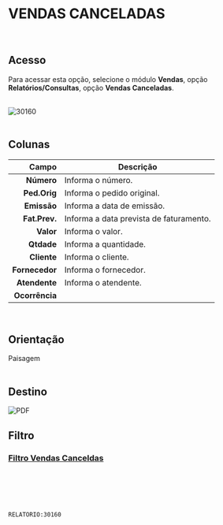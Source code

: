 # VENDAS CANCELADAS
<br>

## Acesso
Para acessar esta opção, selecione o módulo **Vendas**, opção **Relatórios/Consultas**, opção **Vendas Canceladas**.
<br>
<br>

![30160](https://raw.githubusercontent.com/netforcews/docs-siscom/master/relatorios/imagens/30160.png)
<br>
<br>

## Colunas
Campo | Descrição
--:|---
**Número** | Informa o número.
**Ped.Orig** | Informa o pedido original.
**Emissão** | Informa a data de emissão.
**Fat.Prev.** | Informa a data prevista de faturamento.
**Valor** | Informa o valor.
**Qtdade** | Informa a quantidade.
**Cliente** | Informa o cliente.
**Fornecedor** | Informa o fornecedor.
**Atendente** | Informa o atendente.
**Ocorrência** | 
<br>

## Orientação
Paisagem   
<br>

## Destino
 ![PDF](https://raw.githubusercontent.com/netforcews/docs-siscom/master/relatorios/imagens/pdf-48.png)
<br>

## Filtro
### [Filtro Vendas Canceldas](/geral/rep-filtro-vendacanceladas.md)
<br>
<br>
<br>
<br>

```RELATORIO:30160```
